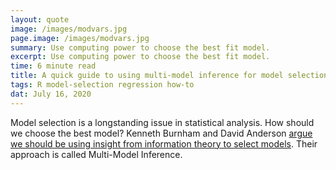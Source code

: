 ---layout: quoteimage: /images/modvars.jpgpage.image: /images/modvars.jpgsummary: Use computing power to choose the best fit model. excerpt: Use computing power to choose the best fit model. time: 6 minute read title: A quick guide to using multi-model inference for model selection in Rtags: R model-selection regression how-todat: July 16, 2020---Model selection is a longstanding issue in statistical analysis. Howshould we choose the best model? Kenneth Burnham and David Anderson[argue we should be using insight from information theory to selectmodels](https://www.springer.com/gp/book/9780387953649). Their approachis called Multi-Model Inference.